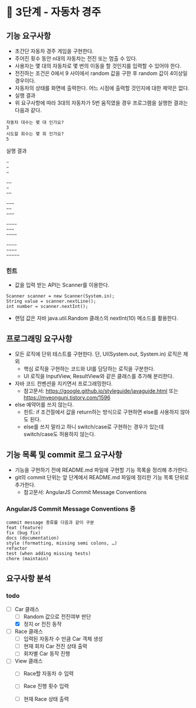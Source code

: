 # 🚀 3단계 - 자동차 경주

## 기능 요구사항
- 초간단 자동차 경주 게임을 구현한다.
- 주어진 횟수 동안 n대의 자동차는 전진 또는 멈출 수 있다.
- 사용자는 몇 대의 자동차로 몇 번의 이동을 할 것인지를 입력할 수 있어야 한다.
- 전진하는 조건은 0에서 9 사이에서 random 값을 구한 후 random 값이 4이상일 경우이다.
- 자동차의 상태를 화면에 출력한다. 어느 시점에 출력할 것인지에 대한 제약은 없다.
- 실행 결과
- 위 요구사항에 따라 3대의 자동차가 5번 움직였을 경우 프로그램을 실행한 결과는 다음과 같다.

~~~
자동차 대수는 몇 대 인가요?
3
시도할 회수는 몇 회 인가요?
5
~~~
실행 결과
~~~
−
−
−

−−
−
−−

−−−
−−
−−−

−−−−
−−−
−−−−

−−−−
−−−−
−−−−−
~~~

### 힌트
- 값을 입력 받는 API는 Scanner를 이용한다.
~~~
Scanner scanner = new Scanner(System.in);
String value = scanner.nextLine();
int number = scanner.nextInt();
~~~
- 랜덤 값은 자바 java.util.Random 클래스의 nextInt(10) 메소드를 활용한다.

## 프로그래밍 요구사항
- 모든 로직에 단위 테스트를 구현한다. 단, UI(System.out, System.in) 로직은 제외
    - 핵심 로직을 구현하는 코드와 UI를 담당하는 로직을 구분한다.
    - UI 로직을 InputView, ResultView와 같은 클래스를 추가해 분리한다.
- 자바 코드 컨벤션을 지키면서 프로그래밍한다.
    - 참고문서: https://google.github.io/styleguide/javaguide.html 또는 https://myeonguni.tistory.com/1596
- else 예약어를 쓰지 않는다.
    - 힌트: if 조건절에서 값을 return하는 방식으로 구현하면 else를 사용하지 않아도 된다.
    - else를 쓰지 말라고 하니 switch/case로 구현하는 경우가 있는데 switch/case도 허용하지 않는다.

## 기능 목록 및 commit 로그 요구사항
- 기능을 구현하기 전에 README.md 파일에 구현할 기능 목록을 정리해 추가한다.
- git의 commit 단위는 앞 단계에서 README.md 파일에 정리한 기능 목록 단위로 추가한다.
    - 참고문서: AngularJS Commit Message Conventions
### AngularJS Commit Message Conventions 중

    commit message 종류를 다음과 같이 구분
    feat (feature)
    fix (bug fix)
    docs (documentation)
    style (formatting, missing semi colons, …)
    refactor
    test (when adding missing tests)
    chore (maintain)

## 요구사항 분석
### todo
- [ ] Car 클래스
  - [ ] Random 값으로 전진여부 판단
  - [X] 정지 or 전진 동작
- [ ] Race 클래스
  - [ ] 입력된 자동차 수 만큼 Car 객체 생성
  - [ ] 현재 회차 Car 전진 상태 출력
  - [ ] 회차별 Car 동작 진행
- [ ] View 클래스
  - [ ] Race할 자동차 수 입력
  - [ ] Race 진행 횟수 입력
  - [ ] 현재 Race 상태 출력

